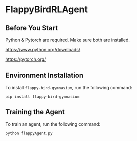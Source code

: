 # FlappyBirdRLAgent

## Before You Start
Python & Pytorch are required. Make sure both are installed.

https://www.python.org/downloads/

https://pytorch.org/

## Environment Installation
To install `flappy-bird-gymnasium`, run the following command:

    pip install flappy-bird-gymnasium

## Training the Agent
To train an agent, run the following command:

    python flappyAgent.py 
